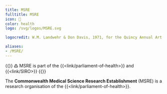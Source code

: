 ```yaml
---
title: MSRE
fulltitle: MSRE
icon: 🔬
color: health
logo: /svg/logos/MSRE.svg

logocredit: W.M. Landwehr & Don Davis, 1971, for the Quincy Annual Art Show

aliases:
- /MSRE/
---
```

{{<note>}}
߷ MSRE is part of the {{<link/parliament-of-health>}} and {{<link/SIRO>}}
{{</note>}}

The <span class="fi fi-min-health fis"></span> **Commonwealth Medical Science Research Establishment** (MSRE) is a research organisation of the  {{<link/parliament-of-health>}}.